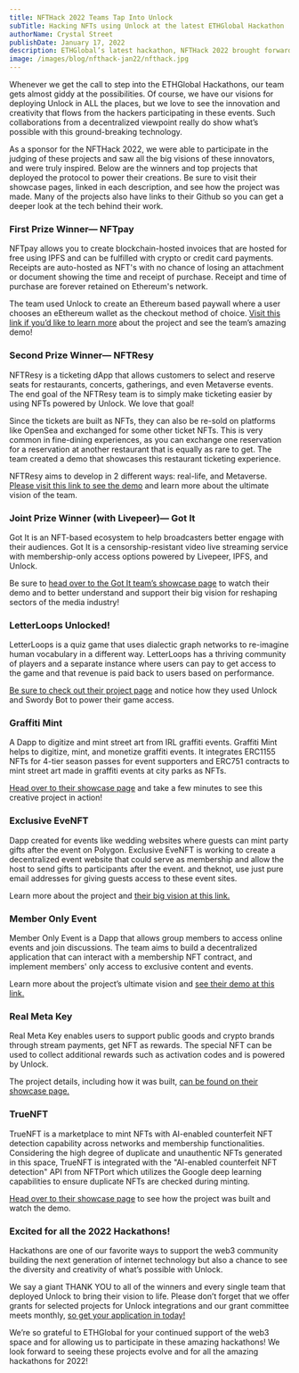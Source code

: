 ```yaml
---
title: NFTHack 2022 Teams Tap Into Unlock
subTitle: Hacking NFTs using Unlock at the latest ETHGlobal Hackathon
authorName: Crystal Street
publishDate: January 17, 2022
description: ETHGlobal’s latest hackathon, NFTHack 2022 brought forward some fabulous opportunities for teams to deploy Unlock Protocol — and win prizes!
image: /images/blog/nfthack-jan22/nfthack.jpg
---
```


Whenever we get the call to step into the ETHGlobal Hackathons, our team gets almost giddy at the possibilities. Of course, we have our visions for deploying Unlock in ALL the places, but we love to see the innovation and creativity that flows from the hackers participating in these events. Such collaborations from a decentralized viewpoint really do show what’s possible with this ground-breaking technology.

As a sponsor for the NFTHack 2022, we were able to participate in the judging of these projects and saw all the big visions of these innovators, and were truly inspired. Below are the winners and top projects that deployed the protocol to power their creations. Be sure to visit their showcase pages, linked in each description, and see how the project was made. Many of the projects also have links to their Github so you can get a deeper look at the tech behind their work.

### First Prize Winner— NFTpay

NFTpay allows you to create blockchain-hosted invoices that are hosted for free using IPFS and can be fulfilled with crypto or credit card payments. Receipts are auto-hosted as NFT's with no chance of losing an attachment or document showing the time and receipt of purchase. Receipt and time of purchase are forever retained on Ethereum's network. 

The team used Unlock to create an Ethereum based paywall where a user chooses an eEthereum wallet as the checkout method of choice. [Visit this link if you’d like to learn more](https://showcase.ethglobal.com/nfthack2022/nftpay) about the project and see the team’s amazing demo! 

### Second Prize Winner— NFTResy

NFTResy is a ticketing dApp that allows customers to select and reserve seats for restaurants, concerts, gatherings, and even Metaverse events. The end goal of the NFTResy team is to simply make ticketing easier by using NFTs powered by Unlock. We love that goal! 

Since the tickets are built as NFTs, they can also be re-sold on platforms like OpenSea and exchanged for some other ticket NFTs. This is very common in fine-dining experiences, as you can exchange one reservation for a reservation at another restaurant that is equally as rare to get. The team created a demo that showcases this restaurant ticketing experience. 

NFTResy aims to develop in 2 different ways: real-life, and Metaverse. [Please visit this link to see the demo](https://showcase.ethglobal.com/nfthack2022/nftresy) and learn more about the ultimate vision of the team. 

### Joint Prize Winner (with Livepeer)— Got It

Got It is an NFT-based ecosystem to help broadcasters better engage with their audiences. Got It is a censorship-resistant video live streaming service with membership-only access options powered by Livepeer, IPFS, and Unlock. 

Be sure to [head over to the Got It team’s showcase page](https://showcase.ethglobal.com/nfthack2022/got-it) to watch their demo and to better understand and support their big vision for reshaping sectors of the media industry! 

### **LetterLoops Unlocked!**

LetterLoops is a quiz game that uses dialectic graph networks to re-imagine human vocabulary in a different way. LetterLoops has a thriving community of players and a separate instance where users can pay to get access to the game and that revenue is paid back to users based on performance.

[Be sure to check out their project page](https://showcase.ethglobal.com/nfthack2022/letterloops-unlocked-) and notice how they used Unlock and Swordy Bot to power their game access. 

### Graffiti Mint

A Dapp to digitize and mint street art from IRL graffiti events. Graffiti Mint helps to digitize, mint, and monetize graffiti events. It integrates ERC1155 NFTs for 4-tier season passes for event supporters and ERC751 contracts to mint street art made in graffiti events at city parks as NFTs. 

[Head over to their showcase page](https://showcase.ethglobal.com/nfthack2022/graffiti-mint) and take a few minutes to see this creative project in action!

### Exclusive EveNFT

Dapp created for events like wedding websites where guests can mint party gifts after the event on Polygon. Exclusive EveNFT is working to create a decentralized event website that could serve as membership and allow the host to send gifts to participants after the event.  and theknot, use just pure email addresses for giving guests access to these event sites.

Learn more about the project and [their big vision at this link.](https://showcase.ethglobal.com/nfthack2022/exclusive-evenft) 

### Member Only Event

Member Only Event is a Dapp that allows group members to access online events and join discussions. The team aims to build a decentralized application that can interact with a membership NFT contract, and implement members' only access to exclusive content and events.

Learn more about the project’s ultimate vision and [see their demo at this link.](https://showcase.ethglobal.com/nfthack2022/member-only-event)

### Real Meta Key

Real Meta Key enables users to support public goods and crypto brands through stream payments, get NFT as rewards. The special NFT can be used to collect additional rewards such as activation codes and is powered by Unlock. 

The project details, including how it was built, [can be found on their showcase page.](https://showcase.ethglobal.com/nfthack2022/real-meta-key)

### TrueNFT

TrueNFT is a marketplace to mint NFTs with AI-enabled counterfeit NFT detection capability across networks and membership functionalities. Considering the high degree of duplicate and unauthentic NFTs generated in this space, TrueNFT is integrated with the "AI-enabled counterfeit NFT detection" API from NFTPort which utilizes the Google deep learning capabilities to ensure duplicate NFTs are checked during minting.

[Head over to their showcase page](https://showcase.ethglobal.com/nfthack2022/truenft) to see how the project was built and watch the demo. 

### Excited for all the 2022 Hackathons!

Hackathons are one of our favorite ways to support the web3 community building the next generation of internet technology but also a chance to see the diversity and creativity of what’s possible with Unlock. 

We say a giant THANK YOU to all of the winners and every single team that deployed Unlock to bring their vision to life. Please don’t forget that we offer grants for selected projects for Unlock integrations and our grant committee meets monthly, [so get your application in today!](https://share.hsforms.com/1gAdLgNOESNCWJ9bJxCUAMwbvg22?__hstc=157293157.511609ec6aad35f0d2471241abee4698.1639357465325.1642374234181.1642435770388.31&__hssc=157293157.1.1642435770388&__hsfp=3380286660) 

We’re so grateful to ETHGlobal for your continued support of the web3 space and for allowing us to participate in these amazing hackathons! We look forward to seeing these projects evolve and for all the amazing hackathons for 2022!
